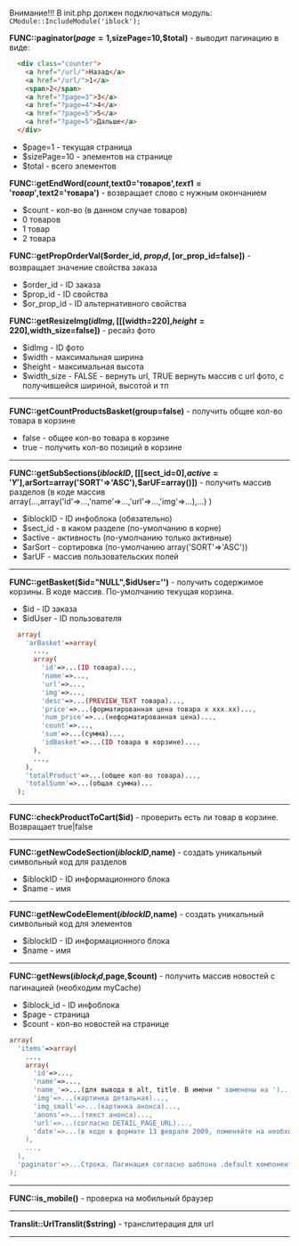 Внимание!!! В init.php должен подключаться модуль: ``` CModule::IncludeModule('iblock'); ```

**FUNC::paginator($page=1,$sizePage=10,$total)** - выводит пагинацию в виде:

```html
  <div class="counter">
    <a href="/url/">Назад</a>
    <a href="/url/">1</a>
    <span>2</span>
    <a href="?page=3">3</a>
    <a href="?page=4">4</a>
    <a href="?page=5">5</a>
    <a href="?page=5">Дальше</a>
  </div>
```

 - $page=1 - текущая страница
 - $sizePage=10 - элементов на странице
 - $total - всего элементов

**FUNC::getEndWord($count,$text0='товаров',$text1='товар',$text2='товара')** - возвращает слово с нужным окончанием

 - $count - кол-во (в данном случае товаров)
 - 0 товаров
 - 1 товар
 - 2 товара

**FUNC::getPropOrderVal($order_id, $prop_id, [$or_prop_id=false])** - возвращает значение свойства заказа

 - $order_id - ID заказа
 - $prop_id - ID свойства
 - $or_prop_id - ID альтернативного свойства

**FUNC::getResizeImg($idImg,[[[$width=220],$height=220],$width_size=false])** - ресайз фото

 - $idImg - ID фото
 - $width - максимальная ширина
 - $height - максимальная высота
 - $width_size - FALSE - вернуть url, TRUE вернуть массив c url фото, с получившейся шириной, высотой и тп

---

**FUNC::getCountProductsBasket(group=false)** - получить общее кол-во товара в корзине
 - false - общее кол-во товара в корзине
 - true - получить кол-во позиций в корзине

---

**FUNC::getSubSections($iblockID,[[[$sect_id=0],$active='Y'],$arSort=array('SORT'=>'ASC'),$arUF=array()])** - получить массив разделов (в коде массив array(...,array('id'=>...,'name'=>...,'url'=>...,'img'=>...),...) )

 - $iblockID - ID инфоблока (обязательно)
 - $sect_id - в каком разделе (по-умолчанию в корне)
 - $active - активность (по-умолчанию только активные)
 - $arSort - сортировка (по-умолчанию array('SORT'=>'ASC'))
 - $arUF - массив пользовательских полей

---

**FUNC::getBasket($id="NULL",$idUser='')** - получить содержимое корзины. В коде массив. По-умолчанию текущая корзина.

 - $id - ID заказа
 - $idUser - ID пользователя

```php
  array(
    'arBasket'=>array(
      ...,
      array(
        'id'=>...(ID товара)...,
        'name'=>...,
        'url'=>...,
        'img'=>...,
        'desc'=>...(PREVIEW_TEXT товара)...,
        'price'=>...(форматированная цена товара х ххх.хх)...,
        'num_price'=>...(неформатированная цена)...,
        'count'=>...,
        'sum'=>...(сумма)...,
        'idBasket'=>...(ID товара в корзине)...,
      ),
      ...,
    ),
    'totalProduct'=>...(общее кол-во товара)...,
    'totalSumm'=>...(общая сумма)...
  );
```

---

**FUNC::checkProductToCart($id)** - проверить есть ли товар в корзине. Возвращает true|false

---

**FUNC::getNewCodeSection($iblockID,$name)** - создать уникальный символьный код для разделов
 - $iblockID - ID информационного блока
 - $name - имя

---

**FUNC::getNewCodeElement($iblockID,$name)** - создать уникальный символьный код для элементов
 - $iblockID - ID информационного блока
 - $name - имя
 
---

**FUNC::getNews($iblock_id,$page,$count)** - получить массив новостей с пагинацией (необходим myCache)

- $iblock_id - ID инфоблока
- $page - страница
- $count - кол-во новостей на странице

```php
array(
  'items'=>array(
    ...,
    array(
      'id'=>...,
      'name'=>...,
      'name_'=>...(для вывода в alt, title. В имени " заменены на ')...,
      'img'=>...(картинка детальная)...,
      'img_small'=>...(картинка анонса)...,
      'anons'=>...(текст анонса)...,
      'url'=>...(согласно DETAIL_PAGE_URL)...,
      'date'=>...(в коде в формате 13 февраля 2009, поменяйте на необходимый)...,
    ),
    ...,
  ),
  'paginator'=>...Строка. Пагинация согласно шаблона .default компонента system.pagenavigation...
);
```

---

**FUNC::is_mobile()** - проверка на мобильный браузер

---

**Translit::UrlTranslit($string)** - транслитерация для url

---